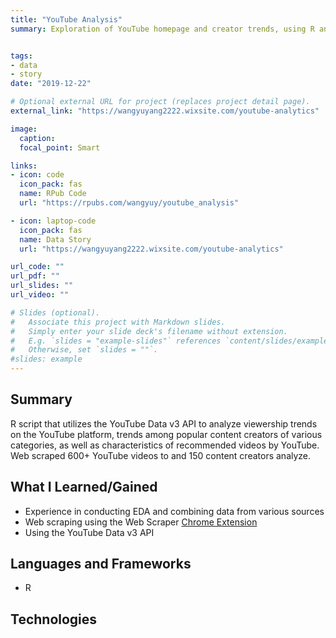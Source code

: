 ```yaml
---
title: "YouTube Analysis"
summary: Exploration of YouTube homepage and creator trends, using R and the YouTube Data API.


tags:
- data
- story
date: "2019-12-22"

# Optional external URL for project (replaces project detail page).
external_link: "https://wangyuyang2222.wixsite.com/youtube-analytics"

image:
  caption: 
  focal_point: Smart

links:
- icon: code
  icon_pack: fas
  name: RPub Code
  url: "https://rpubs.com/wangyuy/youtube_analysis"

- icon: laptop-code
  icon_pack: fas
  name: Data Story
  url: "https://wangyuyang2222.wixsite.com/youtube-analytics"

url_code: ""
url_pdf: ""
url_slides: ""
url_video: ""

# Slides (optional).
#   Associate this project with Markdown slides.
#   Simply enter your slide deck's filename without extension.
#   E.g. `slides = "example-slides"` references `content/slides/example-slides.md`.
#   Otherwise, set `slides = ""`.
#slides: example
---
```

## Summary

R script that utilizes the YouTube Data v3 API to analyze viewership trends on the YouTube platform, trends among popular content creators of various categories, as well as characteristics of recommended videos by YouTube. Web scraped 600+ YouTube videos to and 150 content creators analyze.

## What I Learned/Gained
* Experience in conducting EDA and combining data from various sources
* Web scraping using the Web Scraper [Chrome Extension](https://www.webscraper.io/)
* Using the YouTube Data v3 API

## Languages and Frameworks
* R

## Technologies
